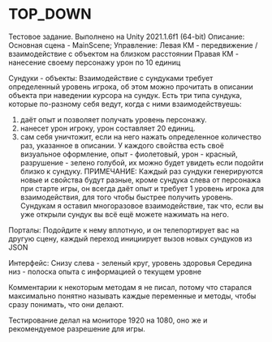 # TOP_DOWN

Тестовое задание. Выполнено на Unity 2021.1.6f1 (64-bit)
Описание:
Основная сцена - MainScene;
Управление:
Левая КМ - передвижение / взаимодействие с объектом на близком расстоянии
Правая КМ - нанесение своему персонажу урон по 10 единиц


Сундуки - объекты:
Взаимодействие с сундуками требует определенный уровень игрока, об этом можно прочитать в описании объекта при наведении курсора на сундук.
Есть три типа сундука, которые по-разному себя ведут, когда с ними взаимодействуешь:
1) даёт опыт и позволяет получать уровень персонажу.
2) нанесет урон игроку, урон составляет 20 единиц.
3) сам себя уничтожит, если на него нажать определенное количество раз, указанное в описании.
У каждого свойства есть своё визуальное оформление, опыт - фиолетовый, урон - красный, разрушение - зелено голубой, 
их можно будет увидеть если подойти близко к сундуку.
ПРИМЕЧАНИЕ: Каждый раз сундуки генерируются новые и свойства будут разные, кроме сундука слева от персонажа при старте игры, 
он всегда даёт опыт и требует 1 уровень игрока для взаимодействия, для того чтобы быстрее получить уровень. 
Сундукам я оставил многоразовое взаимодействие, так что, если вы уже открыли сундук вы всё ещё можете нажимать на него.

Порталы:
Подойдите к нему вплотную, и он телепортирует вас на другую сцену, каждый переход инициирует вызов новых сундуков из JSON

Интерфейс:
Снизу слева - зеленый круг, уровень здоровья
Середина низ - полоска опыта с информацией о текущем уровне

Комментарии к некоторым методам я не писал, потому что старался максимально понятно называть каждые переменные и методы, чтобы сразу понимать, что они делают.

Тестирование делал на мониторе 1920 на 1080, оно же и рекомендуемое разрешение для игры.
